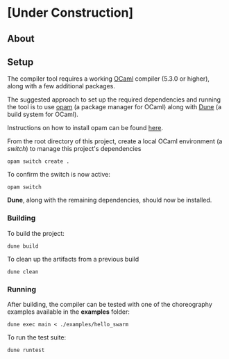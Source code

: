 # [Under Construction]

## About

## Setup

The compiler tool requires a working [OCaml](https://ocaml.org/) compiler (5.3.0 or higher), along with a few additional packages. 

The suggested approach to set up the required dependencies and running the tool is to use [opam](https://opam.ocaml.org/) (a package manager for OCaml) along with [Dune](https://dune.readthedocs.io/en/latest/) (a build system for OCaml).

Instructions on how to install opam can be found [here](https://opam.ocaml.org/doc/Install.html).

From the root directory of this project, create a local OCaml environment (a *switch*) to manage 
this project's dependencies
```
opam switch create .
```

To confirm the switch is now active:
```
opam switch
```

**Dune**, along with the remaining dependencies, should now be installed.

### Building
 
To build the project:
```
dune build
```

To clean up the artifacts from a previous build
```
dune clean
```

### Running

After building, the compiler can be tested with one of the choreography examples available in 
the **examples** folder:
```
dune exec main < ./examples/hello_swarm
```

To run the test suite:
```bash
dune runtest
```
